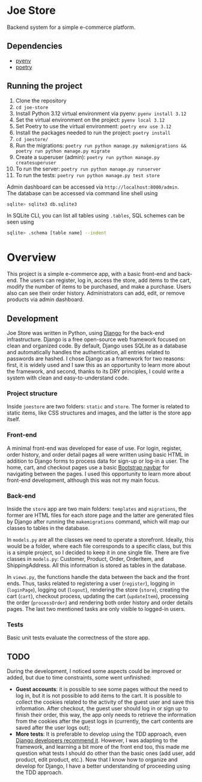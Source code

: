# Joe Store
Backend system for a simple e-commerce platform.

## Dependencies
* [pyenv](https://github.com/pyenv/pyenv)
* [poetry](https://python-poetry.org/)

## Running the project
1. Clone the repository
2. `cd joe-store`
3. Install Python 3.12 virtual environment via pyenv: `pyenv install 3.12`
4. Set the virtual environment on the project: `pyenv local 3.12`
5. Set Poetry to use the virtual environment: `poetry env use 3.12`
6. Install the packages needed to run the project: `poetry install`
7. `cd joestore/`
8. Run the migrations:
`poetry run python manage.py makemigrations && poetry run python manage.py migrate`
9. Create a superuser (admin): `poetry run python manage.py createsuperuser`
10. To run the server: `poetry run python manage.py runserver`
11. To run the tests: `poetry run python manage.py test store`

Admin dashboard can be accessed via `http://localhost:8000/admin`.\
The database can be accessed via command line shell using 
```bash
sqlite> sqlite3 db.sqlite3
```
In SQLite CLI, you can list all tables using `.tables`, SQL schemes can be seen
using 
```bash
sqlite> .schema [table name] --indent
```

# Overview
This project is a simple e-commerce app, with a basic front-end and back-end.
The users can register, log in, access the store, add items to the cart, modify
the number of items to be purchased, and make a purchase. Users also can see
their order history. Administrators can add, edit, or remove products via admin
dashboard.

## Development
Joe Store was written in Python, using [Django](https://www.djangoproject.com/)
for the back-end infrastructure. Django is a free open-source web framework
focused on clean and organized code. By default, Django uses SQLite as a
database and automatically handles the authentication, all entries related to
passwords are hashed. I chose Django as a framework for two reasons: first, it
is widely used and I saw this as an opportunity to learn more about the
framework, and second, thanks to its DRY principles, I could write a system
with clean and easy-to-understand code.

### Project structure
Inside `joestore` are two folders: `static` and `store`. The former is related
to static items, like CSS structures and images, and the latter is the store
app itself.

### Front-end
A minimal front-end was developed for ease of use. For login, register, order
history, and order detail pages all were written using basic HTML in addition
to Django forms to process data for sign-up or log-in a user. The home, cart,
and checkout pages use a basic [Bootstrap navbar](https://getbootstrap.com/)
for navigating between the pages. I used this opportunity to learn more about
front-end development, although this was not my main focus.

### Back-end
Inside the `store` app are two main folders: `templates` and `migrations`, the
former are HTML files for each store page and the latter are generated files by
Django after running the `makemigrations` command, which will map our classes
to tables in the database.

In `models.py` are all the classes we need to operate a storefront. Ideally,
this would be a folder, where each file corresponds to a specific class, but
this is a simple project, so I decided to keep it in one single file. There are
five classes in `models.py`: Customer, Product, Order, OrderItem, and
ShippingAddress. All this information is stored as tables in the database.

In `views.py`, the functions handle the data between the back and the front
ends. Thus, tasks related to registering a user (`register`), logging in
(`loginPage`), logging out (`logout`), rendering the store (`store`), creating
the cart (`cart`), checkout process, updating the cart (`updateItem`),
processing the order (`processOrder`) and rendering both order history and
order details pages. The last two mentioned tasks are only visible to logged-in
users.

### Tests
Basic unit tests evaluate the correctness of the store app.

## TODO
During the development, I noticed some aspects could be improved or added, but
due to time constraints, some went unfinished:
* **Guest accounts**: it is possible to see some pages without the need to log
  in, but it is not possible to add items to the cart.  It is possible to
  collect the cookies related to the activity of the guest user and save this
  information. After checkout, the guest user should log in or sign up to
  finish their order, this way, the app only needs to retrieve the information
  from the cookies after the guest logs in (currently, the cart contents are
  saved after the user logs out);
* **More tests**: It is preferable to develop using the TDD approach, even
  [Django developers recommend
  it](https://docs.djangoproject.com/en/5.1/intro/tutorial05/#basic-testing-strategies).
  However, I was adapting to the framework, and learning a bit more of the
  front end too, this made me question what tests I should do other than the
  basic ones (add user, add product, edit product, etc.). Now that I know how
  to organize and develop for Django, I have a better understanding of
  proceeding using the TDD approach.
